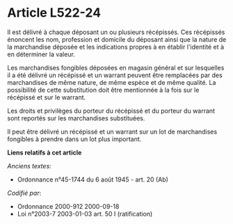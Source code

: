 # Article L522-24

Il est délivré à chaque déposant un ou plusieurs récépissés. Ces récépissés énoncent les nom, profession et domicile du
déposant ainsi que la nature de la marchandise déposée et les indications propres à en établir l'identité et à en déterminer
la valeur.

Les marchandises fongibles déposées en magasin général et sur lesquelles il a été délivré un récépissé et un warrant peuvent
être remplacées par des marchandises de même nature, de même espèce et de même qualité. La possibilité de cette substitution
doit être mentionnée à la fois sur le récépissé et sur le warrant.

Les droits et privilèges du porteur du récépissé et du porteur du warrant sont reportés sur les marchandises substituées.

Il peut être délivré un récépissé et un warrant sur un lot de marchandises fongibles à prendre dans un lot plus important.

**Liens relatifs à cet article**

_Anciens textes_:

  - Ordonnance n°45-1744 du 6 août 1945 - art. 20 (Ab)

_Codifié par_:

  - Ordonnance 2000-912 2000-09-18
  - Loi n°2003-7 2003-01-03 art. 50 I (ratification)
